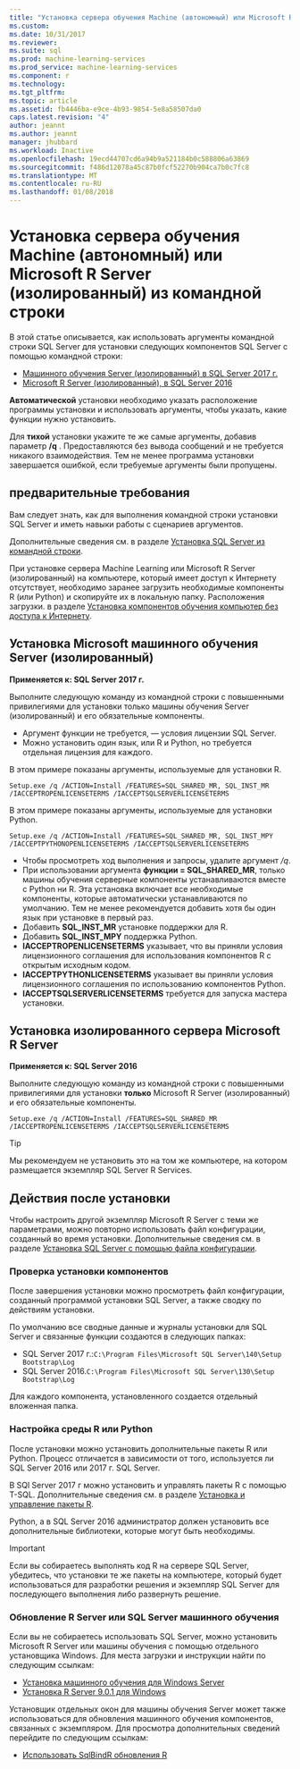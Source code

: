 ```yaml
---
title: "Установка сервера обучения Machine (автономный) или Microsoft R Server (изолированный) из командной строки | Документы Microsoft"
ms.custom: 
ms.date: 10/31/2017
ms.reviewer: 
ms.suite: sql
ms.prod: machine-learning-services
ms.prod_service: machine-learning-services
ms.component: r
ms.technology: 
ms.tgt_pltfrm: 
ms.topic: article
ms.assetid: fb4446ba-e9ce-4b93-9854-5e8a58507da0
caps.latest.revision: "4"
author: jeannt
ms.author: jeannt
manager: jhubbard
ms.workload: Inactive
ms.openlocfilehash: 19ecd44707cd6a94b9a521184b0c588806a63869
ms.sourcegitcommit: f486d12078a45c87b0fcf52270b904ca7b0c7fc8
ms.translationtype: MT
ms.contentlocale: ru-RU
ms.lasthandoff: 01/08/2018
---
```

# <a name="install-machine-learning-server-standalone-or-microsoft-r-server-standalone-from-the-command-line"></a>Установка сервера обучения Machine (автономный) или Microsoft R Server (изолированный) из командной строки

В этой статье описывается, как использовать аргументы командной строки SQL Server для установки следующих компонентов SQL Server с помощью командной строки:

+ [Машинного обучения Server (изолированный) в SQL Server 2017 г.](#bkmk_mls2017) 
+ [Microsoft R Server (изолированный), в SQL Server 2016](#bkmk_mrs2016)

**Автоматической** установки необходимо указать расположение программы установки и использовать аргументы, чтобы указать, какие функции нужно установить.

Для **тихой** установки укажите те же самые аргументы, добавив параметр **/q** . Предоставляются без вывода сообщений и не требуется никакого взаимодействия. Тем не менее программа установки завершается ошибкой, если требуемые аргументы были пропущены.

## <a name="prerequisites"></a>предварительные требования

Вам следует знать, как для выполнения командной строки установки SQL Server и иметь навыки работы с сценариев аргументов.

Дополнительные сведения см. в разделе [Установка SQL Server из командной строки](../../database-engine/install-windows/install-sql-server-from-the-command-prompt.md).

При установке сервера Machine Learning или Microsoft R Server (изолированный) на компьютере, который имеет доступ к Интернету отсутствует, необходимо заранее загрузить необходимые компоненты R (или Python) и скопируйте их в локальную папку. Расположения загрузки. в разделе [Установка компонентов обучения компьютер без доступа к Интернету](installing-ml-components-without-internet-access.md).


## <a name="bkmk_mls2017"></a>Установка Microsoft машинного обучения Server (изолированный)

**Применяется к: SQL Server 2017 г.**

Выполните следующую команду из командной строки с повышенными привилегиями для установки только машины обучения Server (изолированный) и его обязательные компоненты.

+ Аргумент функции не требуется, — условия лицензии SQL Server.
+ Можно установить один язык, или R и Python, но требуется отдельная лицензия для каждого.

В этом примере показаны аргументы, используемые для установки R.

```
Setup.exe /q /ACTION=Install /FEATURES=SQL_SHARED_MR, SQL_INST_MR  /IACCEPTROPENLICENSETERMS /IACCEPTSQLSERVERLICENSETERMS
```

В этом примере показаны аргументы, используемые для установки Python.

```
Setup.exe /q /ACTION=Install /FEATURES=SQL_SHARED_MR, SQL_INST_MPY  /IACCEPTPYTHONOPENLICENSETERMS /IACCEPTSQLSERVERLICENSETERMS
```

+ Чтобы просмотреть ход выполнения и запросы, удалите аргумент _/q_.
+ При использовании аргумента **функции = SQL_SHARED_MR**, только машины обучения серверные компоненты устанавливаются вместе с Python ни R. Эта установка включает все необходимые компоненты, которые автоматически устанавливаются по умолчанию. Тем не менее рекомендуется добавить хотя бы один язык при установке в первый раз.
+ Добавить **SQL_INST_MR** установке поддержки для R.
+ Добавить **SQL_INST_MPY** поддержка Python.
+ **IACCEPTROPENLICENSETERMS** указывает, что вы приняли условия лицензионного соглашения для использования компонентов R с открытым исходным кодом.
+ **IACCEPTPYTHONLICENSETERMS** указывает вы приняли условия лицензионного соглашения по использованию компонентов Python.
+ **IACCEPTSQLSERVERLICENSETERMS** требуется для запуска мастера установки.


## <a name="bkmk_mrs2016"></a> Установка изолированного сервера Microsoft R Server

**Применяется к: SQL Server 2016**

Выполните следующую команду из командной строки с повышенными привилегиями для установки **только** Microsoft R Server (изолированный) и его обязательные компоненты. 

```
Setup.exe /q /ACTION=Install /FEATURES=SQL_SHARED_MR /IACCEPTROPENLICENSETERMS /IACCEPTSQLSERVERLICENSETERMS
```

> [!TIP]
> Мы рекомендуем не установить это на том же компьютере, на котором размещается экземпляр SQL Server R Services.

## <a name="post-installation-tasks"></a>Действия после установки

Чтобы настроить другой экземпляр Microsoft R Server с теми же параметрами, можно повторно использовать файл конфигурации, созданный во время установки. Дополнительные сведения см. в разделе [Установка SQL Server с помощью файла конфигурации](../../database-engine/install-windows/install-sql-server-using-a-configuration-file.md).

### <a name="review-installed-components"></a>Проверка установки компонентов

После завершения установки можно просмотреть файл конфигурации, созданный программой установки SQL Server, а также сводку по действиям установки.

По умолчанию все сводные данные и журналы установки для SQL Server и связанные функции создаются в следующих папках:

+ SQL Server 2017 г.:`C:\Program Files\Microsoft SQL Server\140\Setup Bootstrap\Log`
+ SQL Server 2016.`C:\Program Files\Microsoft SQL Server\130\Setup Bootstrap\Log`

Для каждого компонента, установленного создается отдельный вложенная папка.

### <a name="customize-the-r-or-python-environment"></a>Настройка среды R или Python

После установки можно установить дополнительные пакеты R или Python. Процесс отличается в зависимости от того, используется ли SQL Server 2016 или 2017 г. SQL Server.

В SQl Server 2017 г можно установить и управлять пакеты R с помощью T-SQL. Дополнительные сведения см. в разделе [Установка и управление пакеты R](../r/install-additional-r-packages-on-sql-server.md).

Python, а в SQL Server 2016 администратор должен установить все дополнительные библиотеки, которые могут быть необходимы.

> [!IMPORTANT]
> Если вы собираетесь выполнять код R на сервере SQL Server, убедитесь, что установки те же пакеты на компьютере, который будет использоваться для разработки решения и экземпляр SQL Server для последующего выполнения либо развернуть решение.

### <a name="upgrading-r-server-or-sql-server-machine-learning"></a>Обновление R Server или SQL Server машинного обучения

Если вы не собираетесь использовать SQL Server, можно установить Microsoft R Server или машины обучения с помощью отдельного установщика Windows. Для места загрузки и инструкции найти по следующим ссылкам:

+ [Установка машинного обучения для Windows Server](https://docs.microsoft.com/machine-learning-server/install/machine-learning-server-windows-install)
+ [Установка R Server 9.0.1 для Windows](https://docs.microsoft.com/machine-learning-server/install/r-server-install-windows) 

Установщик отдельных окон для машины обучения Server может также использоваться для обновления машинного обучения компонентов, связанных с экземпляром.  Для просмотра дополнительных сведений перейдите по следующим ссылкам:

+ [Использовать SqlBindR обновления R](../r/use-sqlbindr-exe-to-upgrade-an-instance-of-sql-server.md)
